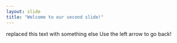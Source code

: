 ```yaml
---
layout: slide
title: "Welcome to our second slide!"
---
```

replaced this text with something else
Use the left arrow to go back!
